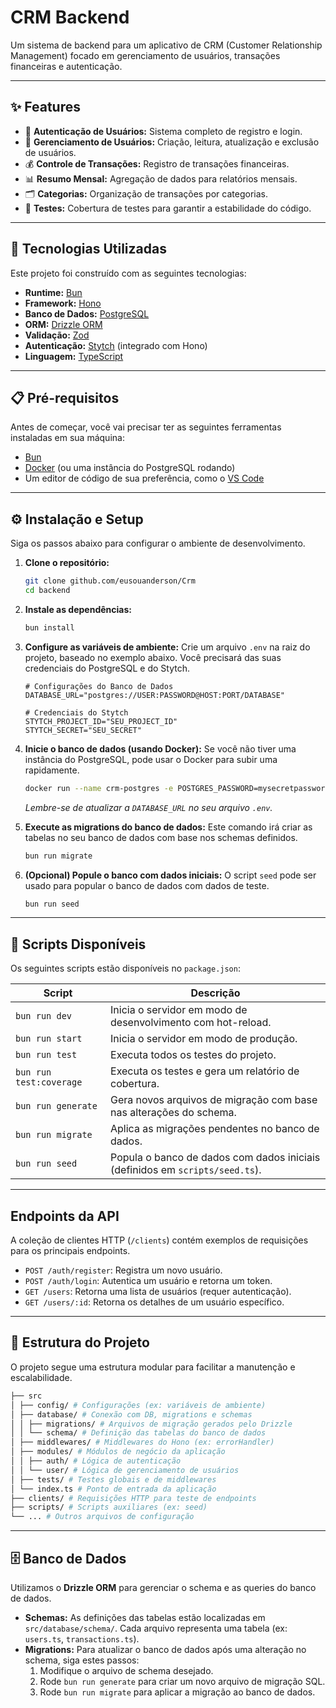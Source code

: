 # CRM Backend

Um sistema de backend para um aplicativo de CRM (Customer Relationship Management) focado em gerenciamento de usuários, transações financeiras e autenticação.

---

## ✨ Features

- 🔐 **Autenticação de Usuários:** Sistema completo de registro e login.
- 👤 **Gerenciamento de Usuários:** Criação, leitura, atualização e exclusão de usuários.
- 💰 **Controle de Transações:** Registro de transações financeiras.
- 📊 **Resumo Mensal:** Agregação de dados para relatórios mensais.
- 🗂️ **Categorias:** Organização de transações por categorias.
- 🧪 **Testes:** Cobertura de testes para garantir a estabilidade do código.

---

## 🚀 Tecnologias Utilizadas

Este projeto foi construído com as seguintes tecnologias:

- **Runtime:** [Bun](https://bun.sh/)
- **Framework:** [Hono](https://hono.dev/)
- **Banco de Dados:** [PostgreSQL](https://www.postgresql.org/)
- **ORM:** [Drizzle ORM](https://orm.drizzle.team/)
- **Validação:** [Zod](https://zod.dev/)
- **Autenticação:** [Stytch](https://stytch.com/) (integrado com Hono)
- **Linguagem:** [TypeScript](https://www.typescriptlang.org/)

---

## 📋 Pré-requisitos

Antes de começar, você vai precisar ter as seguintes ferramentas instaladas em sua máquina:

- [Bun](https://bun.sh/docs/installation)
- [Docker](https://www.docker.com/get-started) (ou uma instância do PostgreSQL rodando)
- Um editor de código de sua preferência, como o [VS Code](https://code.visualstudio.com/)

---

## ⚙️ Instalação e Setup

Siga os passos abaixo para configurar o ambiente de desenvolvimento.

1.  **Clone o repositório:**

    ```bash
    git clone github.com/eusouanderson/Crm
    cd backend
    ```

2.  **Instale as dependências:**

    ```bash
    bun install
    ```

3.  **Configure as variáveis de ambiente:**
    Crie um arquivo `.env` na raiz do projeto, baseado no exemplo abaixo. Você precisará das suas credenciais do PostgreSQL e do Stytch.

    ```env
    # Configurações do Banco de Dados
    DATABASE_URL="postgres://USER:PASSWORD@HOST:PORT/DATABASE"

    # Credenciais do Stytch
    STYTCH_PROJECT_ID="SEU_PROJECT_ID"
    STYTCH_SECRET="SEU_SECRET"
    ```

4.  **Inicie o banco de dados (usando Docker):**
    Se você não tiver uma instância do PostgreSQL, pode usar o Docker para subir uma rapidamente.

    ```bash
    docker run --name crm-postgres -e POSTGRES_PASSWORD=mysecretpassword -p 5432:5432 -d postgres
    ```

    _Lembre-se de atualizar a `DATABASE_URL` no seu arquivo `.env`._

5.  **Execute as migrations do banco de dados:**
    Este comando irá criar as tabelas no seu banco de dados com base nos schemas definidos.

    ```bash
    bun run migrate
    ```

6.  **(Opcional) Popule o banco com dados iniciais:**
    O script `seed` pode ser usado para popular o banco de dados com dados de teste.
    ```bash
    bun run seed
    ```

---

## 📜 Scripts Disponíveis

Os seguintes scripts estão disponíveis no `package.json`:

| Script                  | Descrição                                                                    |
| ----------------------- | ---------------------------------------------------------------------------- |
| `bun run dev`           | Inicia o servidor em modo de desenvolvimento com hot-reload.                 |
| `bun run start`         | Inicia o servidor em modo de produção.                                       |
| `bun run test`          | Executa todos os testes do projeto.                                          |
| `bun run test:coverage` | Executa os testes e gera um relatório de cobertura.                          |
| `bun run generate`      | Gera novos arquivos de migração com base nas alterações do schema.           |
| `bun run migrate`       | Aplica as migrações pendentes no banco de dados.                             |
| `bun run seed`          | Popula o banco de dados com dados iniciais (definidos em `scripts/seed.ts`). |

---

## Endpoints da API

A coleção de clientes HTTP (`/clients`) contém exemplos de requisições para os principais endpoints.

- `POST /auth/register`: Registra um novo usuário.
- `POST /auth/login`: Autentica um usuário e retorna um token.
- `GET /users`: Retorna uma lista de usuários (requer autenticação).
- `GET /users/:id`: Retorna os detalhes de um usuário específico.

---

## 📂 Estrutura do Projeto

O projeto segue uma estrutura modular para facilitar a manutenção e escalabilidade.

```bash
├── src
│ ├── config/ # Configurações (ex: variáveis de ambiente)
│ ├── database/ # Conexão com DB, migrations e schemas
│ │ ├── migrations/ # Arquivos de migração gerados pelo Drizzle
│ │ └── schema/ # Definição das tabelas do banco de dados
│ ├── middlewares/ # Middlewares do Hono (ex: errorHandler)
│ ├── modules/ # Módulos de negócio da aplicação
│ │ ├── auth/ # Lógica de autenticação
│ │ └── user/ # Lógica de gerenciamento de usuários
│ ├── tests/ # Testes globais e de middlewares
│ └── index.ts # Ponto de entrada da aplicação
├── clients/ # Requisições HTTP para teste de endpoints
├── scripts/ # Scripts auxiliares (ex: seed)
└── ... # Outros arquivos de configuração
```

---

## 🗄️ Banco de Dados

Utilizamos o **Drizzle ORM** para gerenciar o schema e as queries do banco de dados.

- **Schemas:** As definições das tabelas estão localizadas em `src/database/schema/`. Cada arquivo representa uma tabela (ex: `users.ts`, `transactions.ts`).
- **Migrations:** Para atualizar o banco de dados após uma alteração no schema, siga estes passos:
  1. Modifique o arquivo de schema desejado.
  2. Rode `bun run generate` para criar um novo arquivo de migração SQL.
  3. Rode `bun run migrate` para aplicar a migração ao banco de dados.
